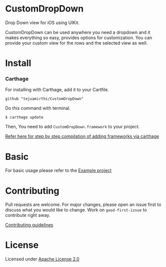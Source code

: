 # CustomDropDown

Drop Down view for iOS using UIKit.

CustomDropDown can be used anywhere you need a dropdown and it makes everything so easy, provides options for customization. You can provide your custom view for the rows and the selected view as well.

# Install

### Carthage
For installing with Carthage, add it to your Cartfile.

```
github "tejuamirthi/CustomDropDown"
```

Do this command with terminal.

```
$ carthage update
```

Then, You need to add `CustomDropDown.framework` to your project. 

[Refer here for step by step compilation of adding frameworks via carthage](https://github.com/Carthage/Carthage)


# Basic
For basic usage please refer to the [Example project](https://github.com/tejuamirthi/CustomDropDown/tree/main/Example)



# Contributing
Pull requests are welcome. For major changes, please open an issue first to discuss what you would like to change. Work on `good-first-issue` to contribute right away. 

[Contributing guidelines](https://github.com/tejuamirthi/CustomDropDown/blob/main/CONTRIBUTING.md)

# License
Licensed under [Apache License 2.0
](https://github.com/tejuamirthi/CustomDropDown/blob/main/LICENSE)

